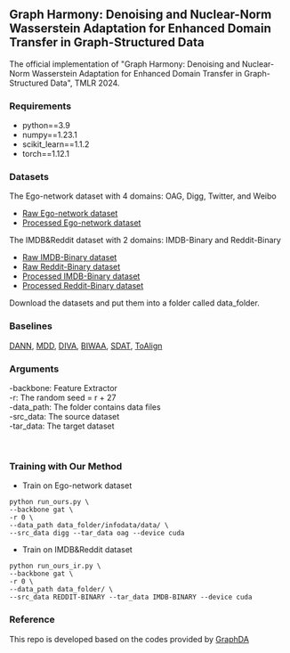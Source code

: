 ## Graph Harmony: Denoising and Nuclear-Norm Wasserstein Adaptation for Enhanced Domain Transfer in Graph-Structured Data
The official implementation of "Graph Harmony: Denoising and Nuclear-Norm Wasserstein Adaptation for Enhanced Domain Transfer in Graph-Structured Data", TMLR 2024.

### Requirements
* python==3.9
* numpy==1.23.1
* scikit_learn==1.1.2
* torch==1.12.1

### Datasets
The Ego-network dataset with 4 domains: OAG, Digg, Twitter, and Weibo
* [Raw Ego-network dataset](https://github.com/xptree/DeepInf)
* [Processed Ego-network dataset](https://drive.google.com/drive/folders/1Kvd46c1TtbuL3-svUC2fkjPnwMOXy8wH?usp=sharing)

The IMDB&Reddit dataset with 2 domains: IMDB-Binary and Reddit-Binary
* [Raw IMDB-Binary dataset](https://networkrepository.com/IMDB-BINARY.zip)
* [Raw Reddit-Binary dataset](https://networkrepository.com/REDDIT-BINARY.zip)
* [Processed IMDB-Binary dataset](https://drive.google.com/drive/folders/1Kvd46c1TtbuL3-svUC2fkjPnwMOXy8wH?usp=sharing)
* [Processed Reddit-Binary dataset](https://drive.google.com/drive/folders/1Kvd46c1TtbuL3-svUC2fkjPnwMOXy8wH?usp=sharing)

Download the datasets and put them into a folder called data_folder.
### Baselines
[DANN](https://www.jmlr.org/papers/volume17/15-239/15-239.pdf), [MDD](https://arxiv.org/abs/1904.05801), [DIVA](https://arxiv.org/abs/1905.10427), [BIWAA](https://ieeexplore.ieee.org/document/10030755), [SDAT](https://arxiv.org/abs/2206.08213), [ToAlign](https://arxiv.org/abs/2106.10812)

### Arguments
-backbone: Feature Extractor <br>
-r: The random seed = r + 27<br>
-data_path: The folder contains data files<br>
-src_data: The source dataset<br>
-tar_data: The target dataset<br>

<div style="page-break-after: always; visibility: hidden"> 
\pagebreak 
</div>


### Training with Our Method
- Train on Ego-network dataset
```bash=
python run_ours.py \
--backbone gat \
-r 0 \
--data_path data_folder/infodata/data/ \ 
--src_data digg --tar_data oag --device cuda 
```

- Train on IMDB&Reddit dataset
```bash=
python run_ours_ir.py \
--backbone gat \
-r 0 \
--data_path data_folder/ \
--src_data REDDIT-BINARY --tar_data IMDB-BINARY --device cuda
```


### Reference
This repo is developed based on the codes provided by [GraphDA](https://github.com/rynewu224/GraphDA)

